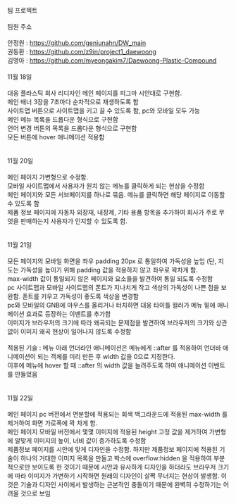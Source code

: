 팀 프로젝트 </br>
</br>
팀원 주소 </br>
</br>
안정원 : https://github.com/geniunahn/DW_main</br>
권동환 : https://github.com/z9in/project1_daewoong</br>
김명아 : https://github.com/myeongakim7/Daewoong-Plastic-Compound
</br>
</br>
11월 18일 </br>
</br>
대웅 플라스틱 회사 리디자인 메인 페이지를 피그마 시안대로 구현함. </br>
메인 배너 3장을 7초마다 순차적으로 재생하도록 함  </br>
사이트맵 버튼으로 사이트맵을 키고 끌 수 있도록 함, pc와 모바일 모두 가능  </br>
메인 메뉴 목록을 드롭다운 형식으로 구현함  </br>
언어 변경 버튼의 목록을 드롭다운 형식으로 구현함  </br>
모든 버튼에 hover 애니메이션 적용함  </br>
</br>
</br>
11월 20일 </br>
</br>
메인 페이지 가변형으로 수정함. </br>
모바일 사이트맵에서 사용자가 원치 않는 메뉴를 클릭하게 되는 현상을 수정함 </br>
메인 페이지와 모든 서브페이지를 하나로 묶음. 메뉴를 클릭하면 해당 페이지로 이동할 수 있도록 함 </br> 
제품 정보 페이지에 자동차 외장재, 내장제, 기타 용품 항목을 추가하여 회사가 주로 무엇을 판매하는지 사용자가 인지할 수 있도록 함.</br>
</br>
</br>
11월 21일 </br>
</br>
모든 페이지의 모바일 화면을 좌우 padding 20px 로 통일하여 가독성을 높임 (단, 지도는 가독성을 높이기 위해 padding 값을 적용하지 않고 좌우로 꽉차게 함. </br>
max-width 값이 통일되지 않은 페이지와 요소들을 발견하여 통일 되도록 수정함 </br>
pc 사이트맵과 모바일 사이트맵의 폰트가 지나치게 작고 색상의 가독성이 나쁜 점을 보완함. 폰트를 키우고 가독성이 좋도록 색상을 변경함 </br>
pc와 모바일의 GNB에 마우스를 올리거나 터치하면 대웅 타이틀 컬러가 메뉴 밑에 애니메이션 효과로 등장하는 이벤트를 추가함 </br>
이미지가 브라우저의 크기에 따라 왜곡되는 문제점을 발견하여 브라우저의 크기와 상관없이 이미지 왜곡 현상이 일어나지 않도록 수정함 </br>
</br>
적용된 기술 : 메뉴 아래 언더라인 애니메이션은 메뉴에게 ::after 를 적용하여 언더바 애니메이션이 되는 객체를 미리 만든 후 width 값을 0으로 지정한다. </br> 
이후에 메뉴에 hover 할 때 ::after 의 width 값을 늘려주도록 하여 애니메이션 이벤트를 만들었음 </br>
</br>
</br>
11월 22일 </br>
</br>
메인 페이지 pc 버전에서 면분할에 적용되는 회색 백그라운드에 적용된 max-width 를 제거하여 화면 가로폭에 꽉 차게 함. </br>
메인 페이지 모바일 버전에서 몇몇 이미지에 적용된 height 고정 값을 제거하여 가변형에 알맞게 이미지의 높이, 너비 값이 증가하도록 수정함 </br>
제품정보 페이지를 시안에 맞게 디자인을 수정함. 하지만 제품정보 페이지에 적용된 기술이 하나의 거대한 이미지 목록을 만들고 박스에 overflow:hidden 을 적용하여 부분적으로만 보이도록 한 것이기 때문에 시안과 유사하게 디자인을 하더라도 브라우저 크기에 따라 이미지가 가변하기 시작하면 원래의 디자인이 살짝 무너지는 현상이 발생함. 이것은 기술과 디자인 사이에서 발생하는 근본적인 충돌이기 때문에 완벽히 수정하기는 어려울 것으로 보임 </br>

